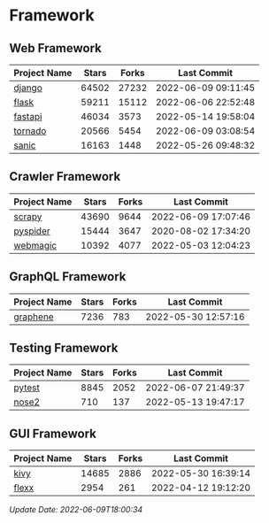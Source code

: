 # Framework

## Web Framework
| Project Name | Stars | Forks | Last Commit |
| ------------ | ----- | ----- | ----------- |
| [django](https://github.com/django/django) | 64502 | 27232 | 2022-06-09 09:11:45 |
| [flask](https://github.com/pallets/flask) | 59211 | 15112 | 2022-06-06 22:52:48 |
| [fastapi](https://github.com/tiangolo/fastapi) | 46034 | 3573 | 2022-05-14 19:58:04 |
| [tornado](https://github.com/tornadoweb/tornado) | 20566 | 5454 | 2022-06-09 03:08:54 |
| [sanic](https://github.com/sanic-org/sanic) | 16163 | 1448 | 2022-05-26 09:48:32 |

## Crawler Framework
| Project Name | Stars | Forks | Last Commit |
| ------------ | ----- | ----- | ----------- |
| [scrapy](https://github.com/scrapy/scrapy) | 43690 | 9644 | 2022-06-09 17:07:46 |
| [pyspider](https://github.com/binux/pyspider) | 15444 | 3647 | 2020-08-02 17:34:20 |
| [webmagic](https://github.com/code4craft/webmagic) | 10392 | 4077 | 2022-05-03 12:04:23 |

## GraphQL Framework
| Project Name | Stars | Forks | Last Commit |
| ------------ | ----- | ----- | ----------- |
| [graphene](https://github.com/graphql-python/graphene) | 7236 | 783 | 2022-05-30 12:57:16 |

## Testing Framework
| Project Name | Stars | Forks | Last Commit |
| ------------ | ----- | ----- | ----------- |
| [pytest](https://github.com/pytest-dev/pytest) | 8845 | 2052 | 2022-06-07 21:49:37 |
| [nose2](https://github.com/nose-devs/nose2) | 710 | 137 | 2022-05-13 19:47:17 |

## GUI Framework
| Project Name | Stars | Forks | Last Commit |
| ------------ | ----- | ----- | ----------- |
| [kivy](https://github.com/kivy/kivy) | 14685 | 2886 | 2022-05-30 16:39:14 |
| [flexx](https://github.com/flexxui/flexx) | 2954 | 261 | 2022-04-12 19:12:20 |

*Update Date: 2022-06-09T18:00:34*